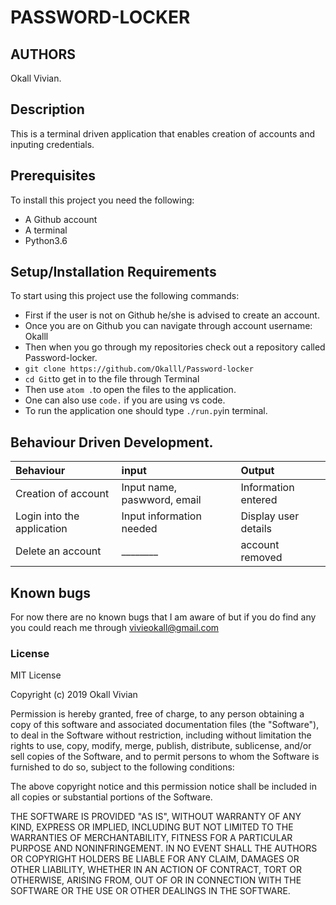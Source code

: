 # PASSWORD-LOCKER

## AUTHORS
Okall Vivian.

## Description

This is a terminal driven application that enables creation of accounts and inputing credentials.

## Prerequisites
To install this project you need the following:
* A Github account
* A terminal
* Python3.6


## Setup/Installation Requirements

To start using this project use the following commands:
* First if the user is not on Github he/she is advised to create an account.
* Once you are on Github you can navigate through account username: Okalll
* Then when you go through my repositories check out a repository called Password-locker.
* `git clone https://github.com/Okalll/Password-locker`
* `cd Git`to get in to the file through Terminal
* Then use `atom .`to open the files to the application.
* One can also use `code.` if you are using vs code.
* To run the application one should type `./run.py`in terminal.

## Behaviour Driven Development.

| Behaviour | input | Output |
| :-------- | :---- | :----- |
| Creation of account  | Input name, paswword, email | Information entered |
| Login into the application | Input information needed  | Display user details |
| Delete an account | ________ | account removed |

## Known bugs

For now there are no known bugs that I am aware of but if you do find any you could reach me through vivieokall@gmail.com

### License

MIT License

Copyright (c) 2019 Okall Vivian

Permission is hereby granted, free of charge, to any person obtaining a copy of this software and associated documentation files (the "Software"), to deal in the Software without restriction, including without limitation the rights to use, copy, modify, merge, publish, distribute, sublicense, and/or sell copies of the Software, and to permit persons to whom the Software is furnished to do so, subject to the following conditions:

The above copyright notice and this permission notice shall be included in all copies or substantial portions of the Software.

THE SOFTWARE IS PROVIDED "AS IS", WITHOUT WARRANTY OF ANY KIND, EXPRESS OR IMPLIED, INCLUDING BUT NOT LIMITED TO THE WARRANTIES OF MERCHANTABILITY, FITNESS FOR A PARTICULAR PURPOSE AND NONINFRINGEMENT. IN NO EVENT SHALL THE AUTHORS OR COPYRIGHT HOLDERS BE LIABLE FOR ANY CLAIM, DAMAGES OR OTHER LIABILITY, WHETHER IN AN ACTION OF CONTRACT, TORT OR OTHERWISE, ARISING FROM, OUT OF OR IN CONNECTION WITH THE SOFTWARE OR THE USE OR OTHER DEALINGS IN THE SOFTWARE.
